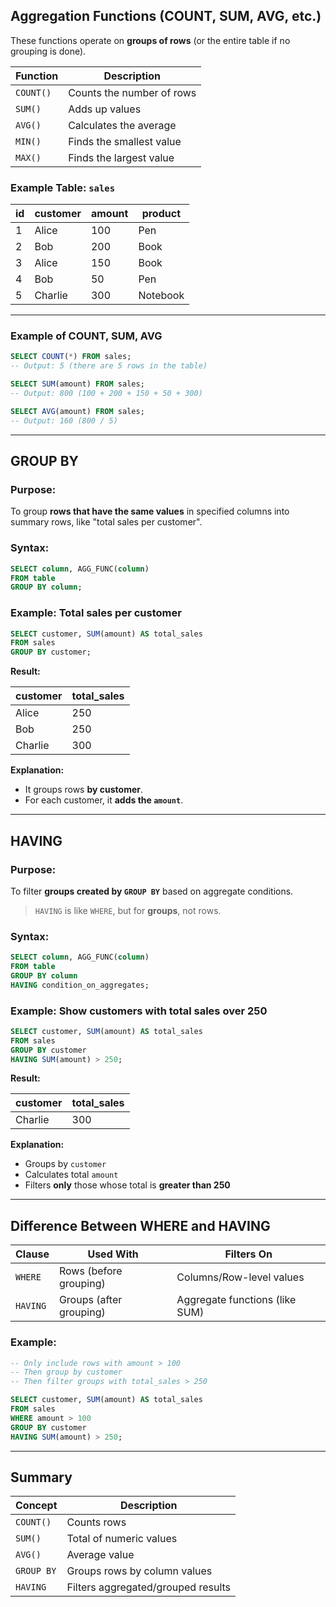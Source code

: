 ##  Aggregation Functions (COUNT, SUM, AVG, etc.)

These functions operate on **groups of rows** (or the entire table if no grouping is done).

|Function|Description|
|---|---|
|`COUNT()`|Counts the number of rows|
|`SUM()`|Adds up values|
|`AVG()`|Calculates the average|
|`MIN()`|Finds the smallest value|
|`MAX()`|Finds the largest value|

### Example Table: `sales`

|id|customer|amount|product|
|---|---|---|---|
|1|Alice|100|Pen|
|2|Bob|200|Book|
|3|Alice|150|Book|
|4|Bob|50|Pen|
|5|Charlie|300|Notebook|

---

###  Example of COUNT, SUM, AVG

```sql
SELECT COUNT(*) FROM sales;
-- Output: 5 (there are 5 rows in the table)

SELECT SUM(amount) FROM sales;
-- Output: 800 (100 + 200 + 150 + 50 + 300)

SELECT AVG(amount) FROM sales;
-- Output: 160 (800 / 5)
```

---

##  GROUP BY

### Purpose:

To group **rows that have the same values** in specified columns into summary rows, like "total sales per customer".

### Syntax:

```sql
SELECT column, AGG_FUNC(column)
FROM table
GROUP BY column;
```

###  Example: Total sales per customer

```sql
SELECT customer, SUM(amount) AS total_sales
FROM sales
GROUP BY customer;
```

**Result:**

|customer|total_sales|
|---|---|
|Alice|250|
|Bob|250|
|Charlie|300|

**Explanation:**

- It groups rows **by customer**.
- For each customer, it **adds the `amount`**.

---

## HAVING

### Purpose:

To filter **groups created by `GROUP BY`** based on aggregate conditions.

> `HAVING` is like `WHERE`, but for **groups**, not rows.

### Syntax:

```sql
SELECT column, AGG_FUNC(column)
FROM table
GROUP BY column
HAVING condition_on_aggregates;
```

###  Example: Show customers with total sales over 250

```sql
SELECT customer, SUM(amount) AS total_sales
FROM sales
GROUP BY customer
HAVING SUM(amount) > 250;
```

**Result:**

|customer|total_sales|
|---|---|
|Charlie|300|

**Explanation:**

- Groups by `customer`
- Calculates total `amount`
- Filters **only** those whose total is **greater than 250**

---

## Difference Between WHERE and HAVING

|Clause|Used With|Filters On|
|---|---|---|
|`WHERE`|Rows (before grouping)|Columns/Row-level values|
|`HAVING`|Groups (after grouping)|Aggregate functions (like SUM)|

### Example:

```sql
-- Only include rows with amount > 100
-- Then group by customer
-- Then filter groups with total_sales > 250

SELECT customer, SUM(amount) AS total_sales
FROM sales
WHERE amount > 100
GROUP BY customer
HAVING SUM(amount) > 250;
```

---

## Summary

|Concept|Description|
|---|---|
|`COUNT()`|Counts rows|
|`SUM()`|Total of numeric values|
|`AVG()`|Average value|
|`GROUP BY`|Groups rows by column values|
|`HAVING`|Filters aggregated/grouped results|
